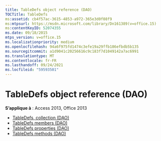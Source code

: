 ```yaml
---
title: TableDefs object reference (DAO)
TOCTitle: TableDefs
ms:assetid: cb4f57ac-3615-4853-a972-365e3d0f08f9
ms:mtpsurl: https://msdn.microsoft.com/library/Dn161389(v=office.15)
ms:contentKeyID: 52074355
ms.date: 09/18/2015
mtps_version: v=office.15
ms.localizationpriority: medium
ms.openlocfilehash: 94a6f975fd1474c3efe19a29ffb186efbdb5b135
ms.sourcegitcommit: a1d9041c20256616c9c183f7d1049142a7ac6991
ms.translationtype: MT
ms.contentlocale: fr-FR
ms.lasthandoff: 09/24/2021
ms.locfileid: "59593501"
---
```

# <a name="tabledefs-object-reference-dao"></a>TableDefs object reference (DAO)

**S’applique à** : Access 2013, Office 2013

- [TableDefs, collection (DAO)](tabledefs-collection-dao.md)
- [TableDefs members (DAO)](tabledefs-members-dao.md)
- [TableDefs properties (DAO)](tabledefs-properties-dao.md)
- [TableDefs methods (DAO)](tabledefs-methods-dao.md)

